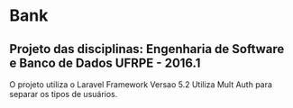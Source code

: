 # Bank

Projeto das disciplinas: Engenharia de Software e Banco de Dados
UFRPE - 2016.1
---------
O projeto utiliza o Laravel Framework Versao 5.2
Utiliza Mult Auth para separar os tipos de usuários.
